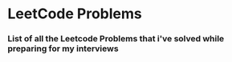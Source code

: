 # LeetCode Problems 

### List of all the Leetcode Problems that i've solved while preparing for my interviews

